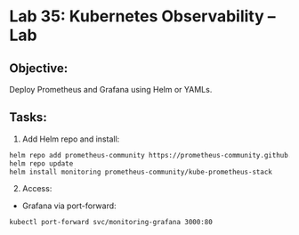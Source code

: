 # Lab 35: Kubernetes Observability – Lab

## Objective:
Deploy Prometheus and Grafana using Helm or YAMLs.

## Tasks:
1. Add Helm repo and install:
```bash
helm repo add prometheus-community https://prometheus-community.github.io/helm-charts
helm repo update
helm install monitoring prometheus-community/kube-prometheus-stack
```

2. Access:
- Grafana via port-forward:
```bash
kubectl port-forward svc/monitoring-grafana 3000:80
```
